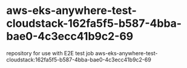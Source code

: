 # aws-eks-anywhere-test-cloudstack-162fa5f5-b587-4bba-bae0-4c3ecc41b9c2-69
repository for use with E2E test job aws-eks-anywhere-test-cloudstack:162fa5f5-b587-4bba-bae0-4c3ecc41b9c2-69
